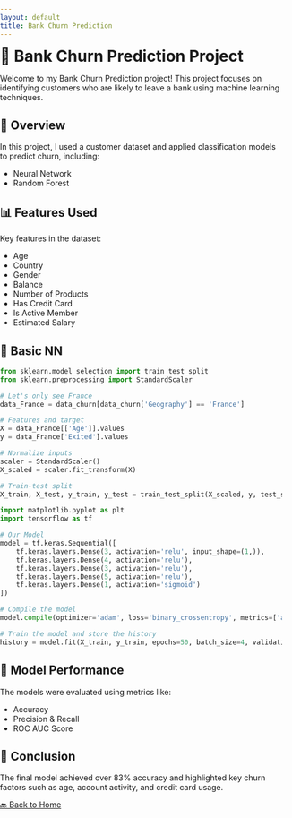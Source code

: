 ```yaml
---
layout: default
title: Bank Churn Prediction
---
```

<style>
  h1 {
    border: none;  /* h1 태그에 적용된 border 제거 */
    margin: 0;     /* margin 제거 */
    padding: 0;    /* padding 제거 */
  }

  hr {
    display: none;  /* 수평선 제거 */
  }

  /* 추가로 전체적인 스타일 조정 */
  body {
    margin: 0;
    padding: 0;
  }

  .content {
    margin-top: 20px; /* 내용 위쪽 여백을 조정 */
  }
</style>

# 🏦 Bank Churn Prediction Project

Welcome to my Bank Churn Prediction project! This project focuses on identifying customers who are likely to leave a bank using machine learning techniques.

## 📌 Overview

In this project, I used a customer dataset and applied classification models to predict churn, including:

- Neural Network
- Random Forest

## 📊 Features Used

Key features in the dataset:

- Age
- Country
- Gender
- Balance
- Number of Products
- Has Credit Card
- Is Active Member
- Estimated Salary

## 🧪 Basic NN

```python
from sklearn.model_selection import train_test_split
from sklearn.preprocessing import StandardScaler

# Let's only see France
data_France = data_churn[data_churn['Geography'] == 'France']

# Features and target
X = data_France[['Age']].values
y = data_France['Exited'].values

# Normalize inputs
scaler = StandardScaler()
X_scaled = scaler.fit_transform(X)

# Train-test split
X_train, X_test, y_train, y_test = train_test_split(X_scaled, y, test_size=0.2, random_state=1015)

import matplotlib.pyplot as plt
import tensorflow as tf

# Our Model
model = tf.keras.Sequential([
    tf.keras.layers.Dense(3, activation='relu', input_shape=(1,)),
    tf.keras.layers.Dense(4, activation='relu'),
    tf.keras.layers.Dense(3, activation='relu'),
    tf.keras.layers.Dense(5, activation='relu'),
    tf.keras.layers.Dense(1, activation='sigmoid')
])

# Compile the model
model.compile(optimizer='adam', loss='binary_crossentropy', metrics=['accuracy'])

# Train the model and store the history
history = model.fit(X_train, y_train, epochs=50, batch_size=4, validation_split=0.1)
```

## 🧠 Model Performance

The models were evaluated using metrics like:

- Accuracy
- Precision & Recall
- ROC AUC Score

## 📎 Conclusion

The final model achieved over 83% accuracy and highlighted key churn factors such as age, account activity, and credit card usage.

[🔙 Back to Home](../index.html)
